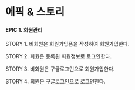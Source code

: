 # 에픽 & 스토리

#### EPIC 1. 회원관리

STORY 1. 비회원은 회원가입폼을 작성하여 회원가입한다.

STORY 2. 회원은 등록된 회원정보로 로그인한다.

STORY 3. 비회원은 구글로그인으로 회원가입한다.

STORY 4. 회원은 구글로그인으로 로그인한다.

